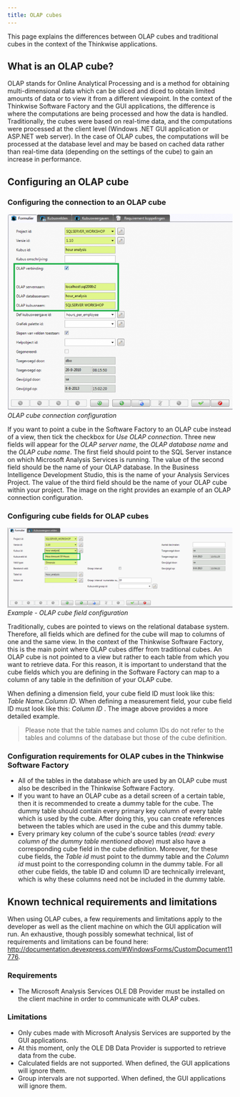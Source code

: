 ```yaml
---
title: OLAP cubes
---
```


This page explains the differences between OLAP cubes and traditional cubes in the context of the Thinkwise applications.

## What is an OLAP cube?

OLAP stands for Online Analytical Processing and is a method for obtaining multi-dimensional data which can be sliced and diced to obtain limited amounts of data or to view it from a different viewpoint. In the context of the Thinkwise Software Factory and the GUI applications, the difference is where the computations are being processed and how the data is handled. Traditionally, the cubes were based on real-time data, and the computations were processed at the client level (Windows .NET GUI application or ASP.NET web server). In the case of OLAP cubes, the computations will be processed at the database level and may be based on cached data rather than real-time data (depending on the settings of the cube) to gain an increase in performance.

## Configuring an OLAP cube

### Configuring the connection to an OLAP cube

![File:OLAP cube conn config.png](../assets/sf/688px-OLAP_cube_conn_config.png)
*OLAP cube connection configuration*

If you want to point a cube in the Software Factory to an OLAP cube instead of a view, then tick the checkbox for *Use OLAP connection*. Three new fields will appear for the *OLAP server name*, the *OLAP database name* and the *OLAP cube name*. The first field should point to the SQL Server instance on which Microsoft Analysis Services is running. The value of the second field should be the name of your OLAP database. In the Business Intelligence Development Studio, this is the name of your Analysis Services Project. The value of the third field should be the name of your OLAP cube within your project. The image on the right provides an example of an OLAP connection configuration.

### Configuring cube fields for OLAP cubes

![img](../assets/sf/OLAP_cube_config.png)
*Example - OLAP cube field configuration*

Traditionally, cubes are pointed to views on the relational database system. Therefore, all fields which are defined for the cube will map to columns of one and the same view. In the context of the Thinkwise Software Factory, this is the main point where OLAP cubes differ from traditional cubes. An OLAP cube is not pointed to a view but rather to each table from which you want to retrieve data. For this reason, it is important to understand that the cube fields which you are defining in the Software Factory can map to a column of any table in the definition of your OLAP cube.

When defining a dimension field, your cube field ID must look like this: *Table Name.Column ID*. When defining a measurement field, your cube field ID must look like this: *Column ID* . The image above provides a more detailed example.

> Please note that the table names and column IDs do not refer to the tables and columns of the database but those of the cube definition.

### Configuration requirements for OLAP cubes in the Thinkwise Software Factory

- All of the tables in the database which are used by an OLAP cube must also be described in the Thinkwise Software Factory.
- If you want to have an OLAP cube as a detail screen of a certain table, then it is recommended to create a dummy table for the cube. The dummy table should contain every primary key column of every table which is used by the cube. After doing this, you can create references between the tables which are used in the cube and this dummy table.
- Every primary key column of the cube's source tables (*read: every column of the dummy table mentioned above*) must also have a corresponding cube field in the cube definition. Moreover, for these cube fields, the *Table id* must point to the dummy table and the *Column id* must point to the corresponding column in the dummy table. For all other cube fields, the table ID and column ID are technically irrelevant, which is why these columns need not be included in the dummy table.

## Known technical requirements and limitations

When using OLAP cubes, a few requirements and limitations apply to the developer as well as the client machine on which the GUI application will run. An exhaustive, though possibly somewhat technical, list of requirements and limitations can be found here: <http://documentation.devexpress.com/#WindowsForms/CustomDocument11776>.

### Requirements

- The Microsoft Analysis Services OLE DB Provider must be installed on the client machine in order to communicate with OLAP cubes.

### Limitations

- Only cubes made with Microsoft Analysis Services are supported by the GUI applications.
- At this moment, only the OLE DB Data Provider is supported to retrieve data from the cube.
- Calculated fields are not supported. When defined, the GUI applications will ignore them.
- Group intervals are not supported. When defined, the GUI applications will ignore them.